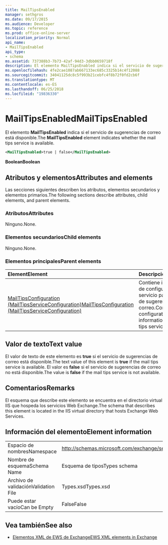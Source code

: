 ```yaml
---
title: MailTipsEnabled
manager: sethgros
ms.date: 09/17/2015
ms.audience: Developer
ms.topic: reference
ms.prod: office-online-server
localization_priority: Normal
api_name:
- MailTipsEnabled
api_type:
- schema
ms.assetid: 737388b3-7b73-42af-94d3-3dbb0659718f
description: El elemento MailTipsEnabled indica si el servicio de sugerencias de correo está disponible.
ms.openlocfilehash: 4fe2cae1087ab667133ec685c3325b14c4f12088
ms.sourcegitcommit: 34041125dc8c5f993b21cebfc4f8b72f0fd2cb6f
ms.translationtype: MT
ms.contentlocale: es-ES
ms.lasthandoff: 06/25/2018
ms.locfileid: "19836330"
---
```

# <a name="mailtipsenabled"></a><span data-ttu-id="6c661-103">MailTipsEnabled</span><span class="sxs-lookup"><span data-stu-id="6c661-103">MailTipsEnabled</span></span>

<span data-ttu-id="6c661-104">El elemento **MailTipsEnabled** indica si el servicio de sugerencias de correo está disponible.</span><span class="sxs-lookup"><span data-stu-id="6c661-104">The **MailTipsEnabled** element indicates whether the mail tips service is available.</span></span> 
  
```xml
<MailTipsEnabled>true | false</MailTipsEnabled>
```

 <span data-ttu-id="6c661-105">**Boolean**</span><span class="sxs-lookup"><span data-stu-id="6c661-105">**Boolean**</span></span>
## <a name="attributes-and-elements"></a><span data-ttu-id="6c661-106">Atributos y elementos</span><span class="sxs-lookup"><span data-stu-id="6c661-106">Attributes and elements</span></span>

<span data-ttu-id="6c661-107">Las secciones siguientes describen los atributos, elementos secundarios y elementos primarios.</span><span class="sxs-lookup"><span data-stu-id="6c661-107">The following sections describe attributes, child elements, and parent elements.</span></span>
  
### <a name="attributes"></a><span data-ttu-id="6c661-108">Atributos</span><span class="sxs-lookup"><span data-stu-id="6c661-108">Attributes</span></span>

<span data-ttu-id="6c661-109">Ninguno.</span><span class="sxs-lookup"><span data-stu-id="6c661-109">None.</span></span>
  
### <a name="child-elements"></a><span data-ttu-id="6c661-110">Elementos secundarios</span><span class="sxs-lookup"><span data-stu-id="6c661-110">Child elements</span></span>

<span data-ttu-id="6c661-111">Ninguno.</span><span class="sxs-lookup"><span data-stu-id="6c661-111">None.</span></span>
  
### <a name="parent-elements"></a><span data-ttu-id="6c661-112">Elementos principales</span><span class="sxs-lookup"><span data-stu-id="6c661-112">Parent elements</span></span>

|<span data-ttu-id="6c661-113">**Element**</span><span class="sxs-lookup"><span data-stu-id="6c661-113">**Element**</span></span>|<span data-ttu-id="6c661-114">**Descripción**</span><span class="sxs-lookup"><span data-stu-id="6c661-114">**Description**</span></span>|
|:-----|:-----|
|[<span data-ttu-id="6c661-115">MailTipsConfiguration (MailTipsServiceConfiguration)</span><span class="sxs-lookup"><span data-stu-id="6c661-115">MailTipsConfiguration (MailTipsServiceConfiguration)</span></span>](mailtipsconfiguration-mailtipsserviceconfiguration.md) <br/> |<span data-ttu-id="6c661-116">Contiene información de configuración de servicio para el servicio de sugerencias de correo.</span><span class="sxs-lookup"><span data-stu-id="6c661-116">Contains service configuration information for the mail tips service.</span></span>  <br/> |
   
## <a name="text-value"></a><span data-ttu-id="6c661-117">Valor de texto</span><span class="sxs-lookup"><span data-stu-id="6c661-117">Text value</span></span>

<span data-ttu-id="6c661-118">El valor de texto de este elemento es **true** si el servicio de sugerencias de correo está disponible.</span><span class="sxs-lookup"><span data-stu-id="6c661-118">The text value of this element is **true** if the mail tips service is available.</span></span> <span data-ttu-id="6c661-119">El valor es **false** si el servicio de sugerencias de correo no está disponible.</span><span class="sxs-lookup"><span data-stu-id="6c661-119">The value is **false** if the mail tips service is not available.</span></span> 
  
## <a name="remarks"></a><span data-ttu-id="6c661-120">Comentarios</span><span class="sxs-lookup"><span data-stu-id="6c661-120">Remarks</span></span>

<span data-ttu-id="6c661-121">El esquema que describe este elemento se encuentra en el directorio virtual IIS que hospeda los servicios Web Exchange.</span><span class="sxs-lookup"><span data-stu-id="6c661-121">The schema that describes this element is located in the IIS virtual directory that hosts Exchange Web Services.</span></span>
  
## <a name="element-information"></a><span data-ttu-id="6c661-122">Información del elemento</span><span class="sxs-lookup"><span data-stu-id="6c661-122">Element information</span></span>

|||
|:-----|:-----|
|<span data-ttu-id="6c661-123">Espacio de nombres</span><span class="sxs-lookup"><span data-stu-id="6c661-123">Namespace</span></span>  <br/> |http://schemas.microsoft.com/exchange/services/2006/types  <br/> |
|<span data-ttu-id="6c661-124">Nombre de esquema</span><span class="sxs-lookup"><span data-stu-id="6c661-124">Schema Name</span></span>  <br/> |<span data-ttu-id="6c661-125">Esquema de tipos</span><span class="sxs-lookup"><span data-stu-id="6c661-125">Types schema</span></span>  <br/> |
|<span data-ttu-id="6c661-126">Archivo de validación</span><span class="sxs-lookup"><span data-stu-id="6c661-126">Validation File</span></span>  <br/> |<span data-ttu-id="6c661-127">Types.xsd</span><span class="sxs-lookup"><span data-stu-id="6c661-127">Types.xsd</span></span>  <br/> |
|<span data-ttu-id="6c661-128">Puede estar vacío</span><span class="sxs-lookup"><span data-stu-id="6c661-128">Can be Empty</span></span>  <br/> |<span data-ttu-id="6c661-129">False</span><span class="sxs-lookup"><span data-stu-id="6c661-129">False</span></span>  <br/> |
   
## <a name="see-also"></a><span data-ttu-id="6c661-130">Vea también</span><span class="sxs-lookup"><span data-stu-id="6c661-130">See also</span></span>



- [<span data-ttu-id="6c661-131">Elementos XML de EWS de Exchange</span><span class="sxs-lookup"><span data-stu-id="6c661-131">EWS XML elements in Exchange</span></span>](ews-xml-elements-in-exchange.md)

